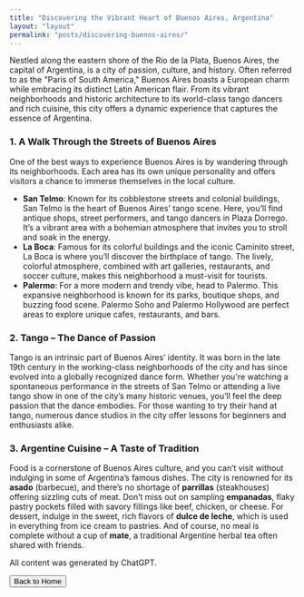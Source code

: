 ```yaml
---
title: "Discovering the Vibrant Heart of Buenos Aires, Argentina"
layout: "layout"
permalink: "posts/discovering-buenos-aires/"
---
```


<p class="intro-text">Nestled along the eastern shore of the Río de la Plata, Buenos Aires, the capital of Argentina, is a city of passion, culture, and history. Often referred to as the "Paris of South America," Buenos Aires boasts a European charm while embracing its distinct Latin American flair. From its vibrant neighborhoods and historic architecture to its world-class tango dancers and rich cuisine, this city offers a dynamic experience that captures the essence of Argentina.</p>

### 1. A Walk Through the Streets of Buenos Aires

One of the best ways to experience Buenos Aires is by wandering through its neighborhoods. Each area has its own unique personality and offers visitors a chance to immerse themselves in the local culture.

- **San Telmo**: Known for its cobblestone streets and colonial buildings, San Telmo is the heart of Buenos Aires' tango scene. Here, you’ll find antique shops, street performers, and tango dancers in Plaza Dorrego. It’s a vibrant area with a bohemian atmosphere that invites you to stroll and soak in the energy.
- **La Boca**: Famous for its colorful buildings and the iconic Caminito street, La Boca is where you’ll discover the birthplace of tango. The lively, colorful atmosphere, combined with art galleries, restaurants, and soccer culture, makes this neighborhood a must-visit for tourists.
- **Palermo**: For a more modern and trendy vibe, head to Palermo. This expansive neighborhood is known for its parks, boutique shops, and buzzing food scene. Palermo Soho and Palermo Hollywood are perfect areas to explore unique cafes, restaurants, and bars.

### 2. Tango – The Dance of Passion

Tango is an intrinsic part of Buenos Aires’ identity. It was born in the late 19th century in the working-class neighborhoods of the city and has since evolved into a globally recognized dance form. Whether you're watching a spontaneous performance in the streets of San Telmo or attending a live tango show in one of the city’s many historic venues, you’ll feel the deep passion that the dance embodies. For those wanting to try their hand at tango, numerous dance studios in the city offer lessons for beginners and enthusiasts alike.

### 3. Argentine Cuisine – A Taste of Tradition

Food is a cornerstone of Buenos Aires culture, and you can’t visit without indulging in some of Argentina’s famous dishes. The city is renowned for its **asado** (barbecue), and there’s no shortage of **parrillas** (steakhouses) offering sizzling cuts of meat. Don’t miss out on sampling **empanadas**, flaky pastry pockets filled with savory fillings like beef, chicken, or cheese. For dessert, indulge in the sweet, rich flavors of **dulce de leche**, which is used in everything from ice cream to pastries. And of course, no meal is complete without a cup of **mate**, a traditional Argentine herbal tea often shared with friends.

All content was generated by ChatGPT.

<a href="/index.html" class="back-to-home-button">
    <button>Back to Home</button>
</a>